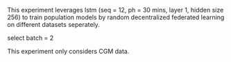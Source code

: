 This experiment leverages lstm (seq = 12, ph = 30 mins, layer 1, hidden size 256) to train population models by random decentralized federated learning on different datasets seperately.

select batch = 2

This experiment only considers CGM data.
